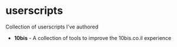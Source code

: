 userscripts
===========

Collection of userscripts I've authored

 * **10bis** - A collection of tools to improve the 10bis.co.il experience
